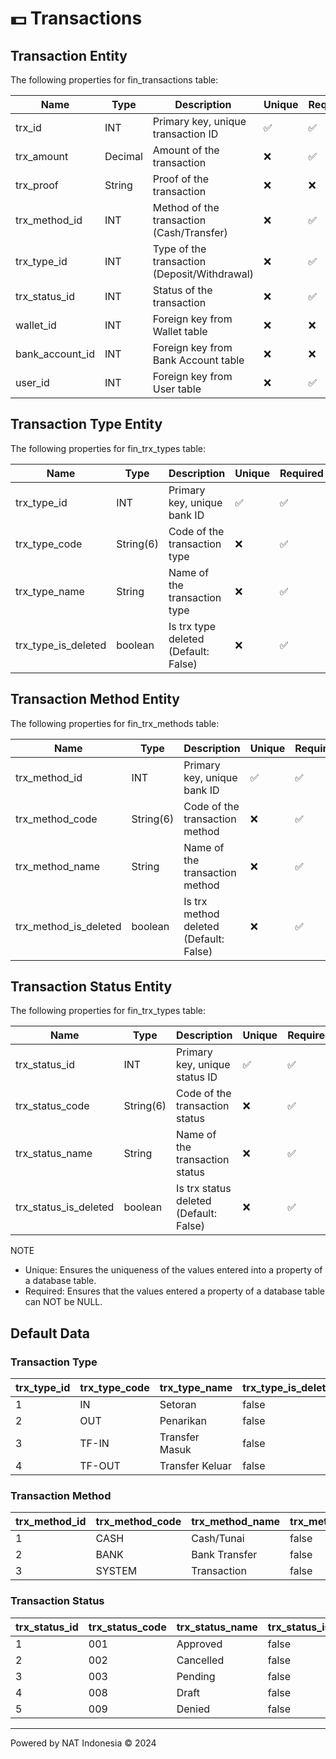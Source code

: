 # 💵 Transactions

## Transaction Entity
The following properties for fin_transactions table:

| Name              | Type      | Description                                   | Unique | Required  |
|-------------------|-----------|-----------------------------------------------|--------|-----------|
| trx_id            | INT       | Primary key, unique transaction ID            |   ✅   |    ✅    |
| trx_amount        | Decimal   | Amount of the transaction                     |   ❌   |    ✅    |
| trx_proof         | String    | Proof of the transaction                      |   ❌   |    ❌    |
| trx_method_id     | INT       | Method of the transaction (Cash/Transfer)     |   ❌   |    ✅    |
| trx_type_id       | INT       | Type of the transaction (Deposit/Withdrawal)  |   ❌   |    ✅    |
| trx_status_id     | INT       | Status of the transaction                     |   ❌   |    ✅    |
| wallet_id         | INT       | Foreign key from Wallet table                 |   ❌   |    ❌    |
| bank_account_id   | INT       | Foreign key from Bank Account table           |   ❌   |    ❌    |
| user_id           | INT       | Foreign key from User table                   |   ❌   |    ✅    |


## Transaction Type Entity
The following properties for fin_trx_types table:

| Name                    | Type      | Description                                 | Unique | Required  |
|-------------------------|-----------|---------------------------------------------|--------|-----------|
| trx_type_id             | INT       | Primary key, unique bank ID                 |   ✅   |    ✅    |
| trx_type_code           | String(6) | Code of the transaction type                |   ❌   |    ✅    |
| trx_type_name           | String    | Name of the transaction type                |   ❌   |    ✅    |
| trx_type_is_deleted     | boolean   | Is trx type deleted (Default: False)        |   ❌   |    ✅    |


## Transaction Method Entity
The following properties for fin_trx_methods table:

| Name                    | Type      | Description                                   | Unique | Required  |
|-------------------------|-----------|-----------------------------------------------|--------|-----------|
| trx_method_id           | INT       | Primary key, unique bank ID                   |   ✅   |    ✅    |
| trx_method_code         | String(6) | Code of the transaction method                |   ❌   |    ✅    |
| trx_method_name         | String    | Name of the transaction method                |   ❌   |    ✅    |
| trx_method_is_deleted   | boolean   | Is trx method deleted (Default: False)        |   ❌   |    ✅    |


## Transaction Status Entity
The following properties for fin_trx_types table:

| Name                    | Type      | Description                                   | Unique | Required  |
|-------------------------|-----------|-----------------------------------------------|--------|-----------|
| trx_status_id           | INT       | Primary key, unique status ID                 |   ✅   |    ✅    |
| trx_status_code         | String(6) | Code of the transaction status                |   ❌   |    ✅    |
| trx_status_name         | String    | Name of the transaction status                |   ❌   |    ✅    |
| trx_status_is_deleted   | boolean   | Is trx status deleted (Default: False)        |   ❌   |    ✅    |


NOTE
- Unique: Ensures the uniqueness of the values entered into a property of a database table.
- Required: Ensures that the values entered a property of a database table can NOT be NULL.


## Default Data

### Transaction Type
| trx_type_id | trx_type_code | trx_type_name          | trx_type_is_deleted     |
|-------------|---------------|------------------------|-------------------------|
| 1           | IN            | Setoran                | false                   |
| 2           | OUT           | Penarikan              | false                   |
| 3           | TF-IN         | Transfer Masuk         | false                   |
| 4           | TF-OUT        | Transfer Keluar        | false                   |


### Transaction Method
| trx_method_id | trx_method_code | trx_method_name          | trx_method_is_deleted    |
|---------------|-----------------|--------------------------|--------------------------|
| 1             | CASH            | Cash/Tunai               | false                    |
| 2             | BANK            | Bank Transfer            | false                    |
| 3             | SYSTEM          | Transaction              | false                    |


### Transaction Status
| trx_status_id | trx_status_code | trx_status_name          | trx_status_is_deleted    |
|---------------|-----------------|--------------------------|--------------------------|
| 1             | 001             | Approved                 | false                    |
| 2             | 002             | Cancelled                | false                    |
| 3             | 003             | Pending                  | false                    |
| 4             | 008             | Draft                    | false                    |
| 5             | 009             | Denied                   | false                    |


---
Powered by NAT Indonesia © 2024
